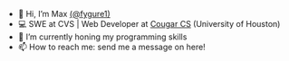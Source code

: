 - 👋 Hi, I’m Max [(@fygure1)](https://twitter.com/fygure1)
- 💻 SWE at CVS | Web Developer at [Cougar CS](https://github.com/CougarCS) (University of Houston)
- 🌱 I’m currently honing my programming skills
- 📫 How to reach me: send me a message on here!

<!---
fygure/fygure is a ✨ special ✨ repository because its `README.md` (this file) appears on your GitHub profile.
You can click the Preview link to take a look at your changes.
--->
